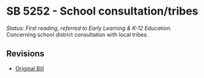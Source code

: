 # SB 5252 - School consultation/tribes
*Status: First reading, referred to Early Learning & K-12 Education.*
Concerning school district consultation with local tribes.

## Revisions
* [Original Bill](1/)